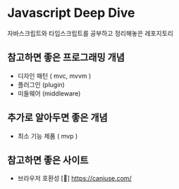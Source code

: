# Javascript Deep Dive
자바스크립트와 타입스크립트를 공부하고 정리해놓은 레포지토리

## 참고하면 좋은 프로그래밍 개념
- 디자인 패턴 ( mvc, mvvm )
- 플러그인 (plugin)
- 미들웨어 (middleware)

## 추가로 알아두면 좋은 개념
- 최소 기능 제품 ( mvp )

## 참고하면 좋은 사이트
- 브라우저 호환성 [🔗] https://caniuse.com/